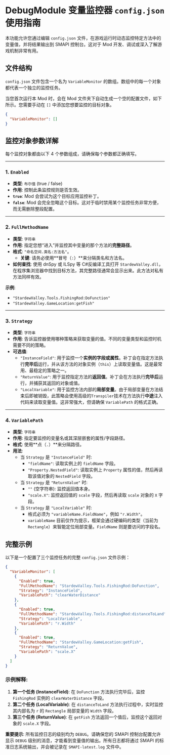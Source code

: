 # DebugModule 变量监控器 `config.json` 使用指南

本功能允许您通过编辑 `config.json` 文件，在游戏运行时动态监控特定方法中的变量值，并将结果输出到 SMAPI 控制台。这对于 Mod 开发、调试或深入了解游戏机制非常有用。

## 文件结构

`config.json` 文件包含一个名为 `VariableMonitor` 的数组。数组中的每一个对象都代表一个独立的监控任务。

当您首次运行本 Mod 时，会在 Mod 文件夹下自动生成一个空的配置文件，如下所示。您需要手动在 `[]` 中添加您想要监控的目标对象。

```json
{
  "VariableMonitor": []
}
```

## 监控对象参数详解

每个监控对象都由以下 4 个参数组成，请确保每个参数都正确填写。

---

### 1. `Enabled`

- **类型**: `布尔值` (true / false)
- **作用**: 控制此条监控规则是否生效。
- **`true`**: Mod 会尝试为这个目标应用监控补丁。
- **`false`**: Mod 会完全忽略这个目标。这对于临时禁用某个监控任务非常方便，而无需删除整段配置。

---

### 2. `FullMethodName`

- **类型**: `字符串`
- **作用**: 指定您想“进入”并监控其中变量的那个方法的**完整路径**。
- **格式**: `"命名空间.类名:方法名"`。
  - **关键**: 请务必使用**冒号（`:`）**来分隔类名和方法名。
- **如何查找**: 使用 dnSpy 或 ILSpy 等 C#反编译工具打开 `StardewValley.dll`，在程序集浏览器中找到目标方法，其完整路径通常会显示出来。此方法对私有方法同样有效。

**示例**:

- `"StardewValley.Tools.FishingRod:DoFunction"`
- `"StardewValley.GameLocation:getFish"`

---

### 3. `Strategy`

- **类型**: `字符串`
- **作用**: 告诉监控器使用哪种策略来获取变量的值。不同的变量类型和监控时机需要不同的策略。
- **可选值**:
  - `"InstanceField"`: 用于监控一个**实例的字段或属性**。补丁会在指定方法执行**完毕后**运行，并从该方法的对象实例（`this`）上读取变量值。这是最常用、最稳定的策略之一。
  - `"ReturnValue"`: 用于监控指定方法的**返回值**。补丁会在方法执行**完毕后**运行，并捕获其返回的对象或值。
  - `"LocalVariable"`: 用于监控方法内部的**局部变量**。由于局部变量在方法结束后即被销毁，此策略会使用高级的`Transpiler`技术在方法执行**中途**注入代码来读取变量值。这非常强大，但请确保 `VariablePath` 的格式正确。

---

### 4. `VariablePath`

- **类型**: `字符串`
- **作用**: 指定要监控的变量名或其深层嵌套的属性/字段路径。
- **格式**: 使用**点（`.`）**来分隔路径。
- **用法**:
  - 当 `Strategy` 是 `"InstanceField"` 时:
    - `"fieldName"`: 读取实例上的 `fieldName` 字段。
    - `"Property.NestedField"`: 读取实例上 `Property` 属性的值，然后再读取该值对象的 `NestedField` 字段。
  - 当 `Strategy` 是 `"ReturnValue"` 时:
    - `""` (空字符串): 监控返回值本身。
    - `"scale.X"`: 监控返回值的 `scale` 字段，然后再读取 `scale` 对象的 `X` 字段。
  - 当 `Strategy` 是 `"LocalVariable"` 时:
    - 格式必须为 `"variableName.FieldName"`，例如 `"r.Width"`。
    - `variableName` 目前仅作为提示，框架会通过硬编码的类型（当前为`Rectangle`）来智能定位局部变量。`FieldName` 则是要访问的字段名。

## 完整示例

以下是一个配置了三个监控任务的完整 `config.json` 文件示例：

```json
{
  "VariableMonitor": [
    {
      "Enabled": true,
      "FullMethodName": "StardewValley.Tools.FishingRod:DoFunction",
      "Strategy": "InstanceField",
      "VariablePath": "clearWaterDistance"
    },
    {
      "Enabled": true,
      "FullMethodName": "StardewValley.Tools.FishingRod:distanceToLand",
      "Strategy": "LocalVariable",
      "VariablePath": "r.Width"
    },
    {
      "Enabled": true,
      "FullMethodName": "StardewValley.GameLocation:getFish",
      "Strategy": "ReturnValue",
      "VariablePath": "scale.X"
    }
  ]
}
```

### 示例解释:

1.  **第一个任务 (InstanceField)**: 在 `DoFunction` 方法执行完毕后，监控 `FishingRod` 实例的 `clearWaterDistance` 字段。
2.  **第二个任务 (LocalVariable)**: 在 `distanceToLand` 方法执行过程中，实时监控其内部名为 `r` 的 `Rectangle` 局部变量的 `Width` 字段。
3.  **第三个任务 (ReturnValue)**: 在 `getFish` 方法返回一个值后，监控这个返回对象的 `scale.X` 字段。

**重要提示**: 所有监控日志的级别均为 `DEBUG`。请确保您的 SMAPI 控制台配置允许显示 `DEBUG` 级别的消息，才能看到变量值的输出。所有日志都将通过 SMAPI 的标准日志系统输出，并会被记录在 `SMAPI-latest.log` 文件中。

